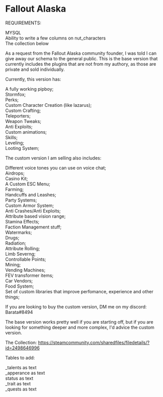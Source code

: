# Fallout Alaska
 
REQUIREMENTS:<br/>

MYSQL<br/>
Ability to write a few columns on nut_characters<br/>
The collection below<br/>

As a request from the Fallout Alaska community founder, I was told I can give away our schema to the general public. This is the base version that currently includes the plugins that are not from my authory, as those are private and sold individually.<br/>

Currently, this version has:<br/>

A fully working pipboy;<br/>
Stormfox;<br/>
Perks;<br/>
Custom Character Creation (like lazarus);<br/>
Custom Crafting;<br/>
Teleporters;<br/>
Weapon Tweaks;<br/>
Anti Exploits;<br/>
Custom animations;<br/>
Skills;<br/>
Leveling;<br/>
Looting System;<br/>

The custom version I am selling also includes:<br/>

Different voice tones you can use on voice chat;<br/>
Airdrops;<br/>
Casino Kit;<br/>
A Custom ESC Menu;<br/>
Farming;<br/>
Handcuffs and Leashes;<br/>
Party Systems;<br/>
Custom Armor System;<br/>
Anti Crashes/Anti Exploits;<br/>
Attribute based vision range;<br/>
Stamina Effects;<br/>
Faction Management stuff;<br/>
Watermarks;<br/>
Drugs;<br/>
Radiation;<br/>
Attribute Rolling;<br/>
Limb Severng;<br/>
Controllable Points;<br/>
Mining;<br/>
Vending Machines;<br/>
FEV transformer items;<br/>
Car Vendors;<br/>
Food System;<br/>
Set of custom libraries that improve perfomance, experience and other things;<br/>

If you are looking to buy the custom version, DM me on my discord: Barata#8494<br/>

The base version works pretty well if you are starting off, but if you are looking for something deeper and more complex, I'd advice the custom version.<br/>


The Collection: https://steamcommunity.com/sharedfiles/filedetails/?id=2498646996


Tables to add:<br/>

_talents as text<br/>
_apperance as text<br/>
status  as text<br/>
_trait as text<br/>
_quests as text<br/>

